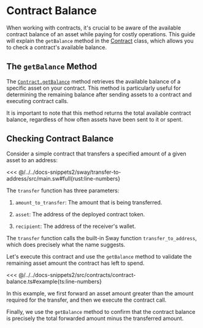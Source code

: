 # Contract Balance

When working with contracts, it's crucial to be aware of the available contract balance of an asset while paying for costly operations. This guide will explain the `getBalance` method in the [Contract](https://fuels-ts-docs-api.vercel.app/classes/_fuel_ts_program.Contract.html) class, which allows you to check a contract's available balance.

## The `getBalance` Method

The [`Contract.getBalance`](https://fuels-ts-docs-api.vercel.app/classes/_fuel_ts_program.Contract.html#getbalance) method retrieves the available balance of a specific asset on your contract. This method is particularly useful for determining the remaining balance after sending assets to a contract and executing contract calls.

It is important to note that this method returns the total available contract balance, regardless of how often assets have been sent to it or spent.

## Checking Contract Balance

Consider a simple contract that transfers a specified amount of a given asset to an address:

<<< @/../../docs-snippets2/sway/transfer-to-address/src/main.sw#full{rust:line-numbers}

The `transfer` function has three parameters:

1. `amount_to_transfer`: The amount that is being transferred.

2. `asset`: The address of the deployed contract token.

3. `recipient`: The address of the receiver's wallet.

The `transfer` function calls the built-in Sway function `transfer_to_address`, which does precisely what the name suggests.

Let's execute this contract and use the `getBalance` method to validate the remaining asset amount the contract has left to spend.

<<< @/../../docs-snippets2/src/contracts/contract-balance.ts#example{ts:line-numbers}

In this example, we first forward an asset amount greater than the amount required for the transfer, and then we execute the contract call.

Finally, we use the `getBalance` method to confirm that the contract balance is precisely the total forwarded amount minus the transferred amount.
